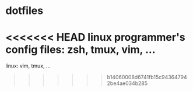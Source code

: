 dotfiles
========

<<<<<<< HEAD
linux programmer's config files: zsh, tmux, vim, ...
=======
linux: vim, tmux, ...
>>>>>>> b14060008d6741fb15c943647942be4ae034b285
